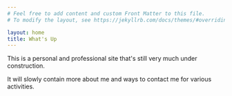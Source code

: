 ```yaml
---
# Feel free to add content and custom Front Matter to this file.
# To modify the layout, see https://jekyllrb.com/docs/themes/#overriding-theme-defaults

layout: home
title: What's Up
---
```


This is a personal and professional site that's still very much under construction.

It will slowly contain more about me and ways to contact me for various activities.
